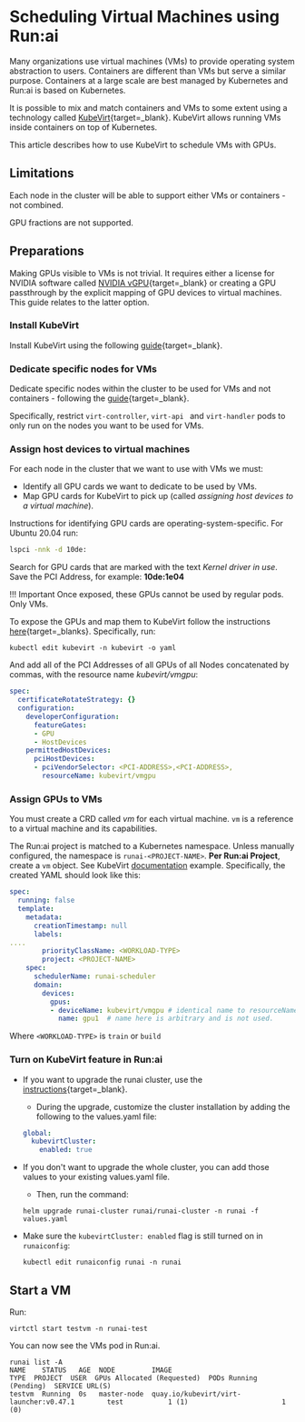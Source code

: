 # Scheduling Virtual Machines using Run:ai

Many organizations use virtual machines (VMs) to provide operating system abstraction to users. Containers are different than VMs but serve a similar purpose. Containers at a large scale are best managed by Kubernetes and Run:ai is based on Kubernetes. 

It is possible to mix and match containers and VMs to some extent using a technology called [KubeVirt]( https://kubevirt.io){target=_blank}. KubeVirt allows running VMs inside containers on top of Kubernetes. 

This article describes how to use KubeVirt to schedule VMs with GPUs.

## Limitations

Each node in the cluster will be able to support either VMs or containers - not combined.

GPU fractions are not supported. 

## Preparations

Making GPUs visible to VMs is not trivial. It requires either a license for NVIDIA software called [NVIDIA vGPU](https://www.nvidia.com/en-us/data-center/virtual-solutions/){target=_blank} or creating a GPU passthrough by the explicit mapping of GPU devices to virtual machines. This guide relates to the latter option. 

### Install KubeVirt

Install KubeVirt using the following [guide](https://kubevirt.io/quickstart_cloud/){target=_blank}.

### Dedicate specific nodes for VMs

Dedicate specific nodes within the cluster to be used for VMs and not containers - following the [guide](https://kubevirt.io/user-guide/operations/installation/#restricting-kubevirt-components-node-placement){target=_blank}.

Specifically, restrict `virt-controller`, `virt-api ` and `virt-handler` pods to only run on the nodes you want to be used for VMs.

### Assign host devices to virtual machines

For each node in the cluster that we want to use with VMs we must:

* Identify all GPU cards we want to dedicate to be used by VMs.
* Map GPU cards for KubeVirt to pick up (called _assigning host devices to a virtual machine_).

Instructions for identifying GPU cards are operating-system-specific. For Ubuntu 20.04 run:

``` bash
lspci -nnk -d 10de:
```

Search for GPU cards that are marked with the text _Kernel driver in use_. Save the PCI Address, for example: __10de:1e04__

!!! Important
    Once exposed, these GPUs cannot be used by regular pods. Only VMs. 




To expose the GPUs and map them to KubeVirt follow the instructions [here](https://kubevirt.io/user-guide/virtual_machines/host-devices/){target=_blanks}. Specifically, run:


```
kubectl edit kubevirt -n kubevirt -o yaml
```

And add all of the PCI Addresses of all GPUs of all Nodes concatenated by commas, with the resource name _kubevirt/vmgpu_:

``` YAML
spec:
  certificateRotateStrategy: {}
  configuration:
    developerConfiguration:
      featureGates:
      - GPU
      - HostDevices
    permittedHostDevices:
      pciHostDevices:
      - pciVendorSelector: <PCI-ADDRESS>,<PCI-ADDRESS>,
        resourceName: kubevirt/vmgpu
```

### Assign GPUs to VMs

You must create a CRD called _vm_ for each virtual machine. `vm` is a reference to a virtual machine and its capabilities.

The Run:ai project is matched to a Kubernetes namespace. Unless manually configured, the namespace is `runai-<PROJECT-NAME>`. __Per Run:ai Project__, create a `vm` object. See KubeVirt [documentation](https://kubevirt.io/labs/kubernetes/lab1) example. Specifically, the created YAML should look like this:


``` YAML
spec:
  running: false
  template:
    metadata:
      creationTimestamp: null
      labels:
....
        priorityClassName: <WORKLOAD-TYPE>
        project: <PROJECT-NAME>
    spec:
      schedulerName: runai-scheduler
      domain:
        devices:
          gpus:
          - deviceName: kubevirt/vmgpu # identical name to resourceName above
            name: gpu1  # name here is arbitrary and is not used. 
```

Where `<WORKLOAD-TYPE>` is `train` or `build`

### Turn on KubeVirt feature in Run:ai

* If you want to upgrade the runai cluster, use the [instructions](../../runai-setup/cluster-setup/cluster-upgrade/){target=_blank}. 
  
    * During the upgrade, customize the cluster installation by adding the following to the values.yaml file:

    ``` YAML
    global:
      kubevirtCluster:
        enabled: true
    ```

* If you don't want to upgrade the whole cluster, you can add those values to your existing values.yaml file.

    * Then, run the command:

    ```
    helm upgrade runai-cluster runai/runai-cluster -n runai -f values.yaml
    ```

* Make sure the `kubevirtCluster: enabled` flag is still turned on in `runaiconfig`:

    ```
    kubectl edit runaiconfig runai -n runai
    ```

## Start a VM

Run:

```
virtctl start testvm -n runai-test
```

You can now see the VMs pod in Run:ai.

```
runai list -A
NAME    STATUS   AGE  NODE         IMAGE                                   TYPE  PROJECT  USER  GPUs Allocated (Requested)  PODs Running (Pending)  SERVICE URL(S)
testvm  Running  0s   master-node  quay.io/kubevirt/virt-launcher:v0.47.1        test           1 (1)                       1 (0)
```




